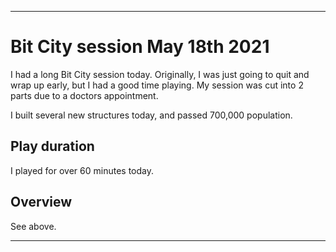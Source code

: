 
***

# Bit City session May 18th 2021

I had a long Bit City session today. Originally, I was just going to quit and wrap up early, but I had a good time playing. My session was cut into 2 parts due to a doctors appointment.

I built several new structures today, and passed 700,000 population.

<!--

## Upgrades

I upgraded the bank today, but that was it.

### Common upgrades

I finished off the rest of the tier 8 common upgrades today, now having all upgrades in city 8. It will be much easier to get them back when prestiging.

### Epic upgrades

I bought 1 "keeper of keys" upgrade today, adding 10% keys to my next prestige. It didn't add as many as I thought it would.

## Building

I constructed dozens of buildings today, and made a lot of progress here. I am up to a population of 512000 now (512000 - 511488 = 512 (16 * 32 = 512)) a unique number in mathematics and computing.

## Cars

I bought 1 set of 8 cars today to increase production.

## Double time

I used the double time boost at least 3 times today to make gameplay a bit faster, but I didn't use it over 60% of the time.

!-->

## Play duration

I played for over 60 minutes today.

## Overview

See above.

***
